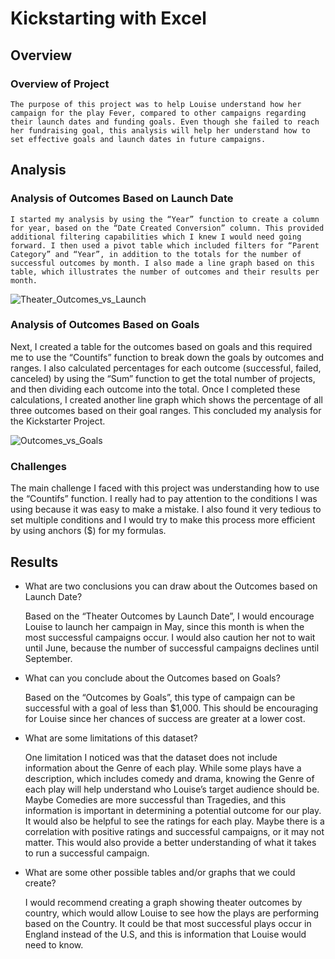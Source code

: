 # Kickstarting with Excel

## Overview

### Overview of Project

	The purpose of this project was to help Louise understand how her campaign for the play Fever, compared to other campaigns regarding their launch dates and funding goals. Even though she failed to reach her fundraising goal, this analysis will help her understand how to set effective goals and launch dates in future campaigns.


## Analysis

### Analysis of Outcomes Based on Launch Date

	I started my analysis by using the “Year” function to create a column for year, based on the “Date Created Conversion” column. This provided additional filtering capabilities which I knew I would need going forward. I then used a pivot table which included filters for “Parent Category” and “Year”, in addition to the totals for the number of successful outcomes by month. I also made a line graph based on this table, which illustrates the number of outcomes and their results per month. 

![Theater_Outcomes_vs_Launch](https://user-images.githubusercontent.com/111243284/187776608-97cfb9db-9150-4492-935c-f1a2fc78fb0e.png)



### Analysis of Outcomes Based on Goals

  Next, I created a table for the outcomes based on goals and this required me to use the “Countifs” function to break down the goals by outcomes and ranges. I also calculated percentages for each outcome (successful, failed, canceled) by using the “Sum” function to get the total number of projects, and then dividing each outcome into the total. Once I completed these calculations, I created another line graph which shows the percentage of all three outcomes based on their goal ranges. This concluded my analysis for the Kickstarter Project.

![Outcomes_vs_Goals](https://user-images.githubusercontent.com/111243284/187777151-06ff3f83-5d89-4db3-8965-15f9ae346c26.png)



### Challenges

The main challenge I faced with this project was understanding how to use the “Countifs” function. I really had to pay attention to the conditions I was using because it was easy to make a mistake. I also found it very tedious to set multiple conditions and I would try to make this process more efficient by using anchors ($) for my formulas.


## Results

- What are two conclusions you can draw about the Outcomes based on Launch Date?

	Based on the “Theater Outcomes by Launch Date”, I would encourage Louise to launch her campaign in May, since this month is when the most successful campaigns occur. I would also caution her not to wait until June, because the number of successful campaigns declines until September.

- What can you conclude about the Outcomes based on Goals?

	Based on the “Outcomes by Goals”, this type of campaign can be successful with a goal of less than $1,000. This should be encouraging for Louise since her chances of success are greater at a lower cost.

- What are some limitations of this dataset?

	One limitation I noticed was that the dataset does not include information about the Genre of each play. While some plays have a description, which includes comedy and drama, knowing the Genre of each play will help understand who Louise’s target audience should be. Maybe Comedies are more successful than Tragedies, and this information is important in determining a potential outcome for our play. It would also be helpful to see the ratings for each play. Maybe there is a correlation with positive ratings and successful campaigns, or it may not matter. This would also provide a better understanding of what it takes to run a successful campaign.

- What are some other possible tables and/or graphs that we could create?

	I would recommend creating a graph showing theater outcomes by country, which would allow Louise to see how the plays are performing based on the Country. It could be that most successful plays occur in England instead of the U.S, and this is information that Louise would need to know. 
